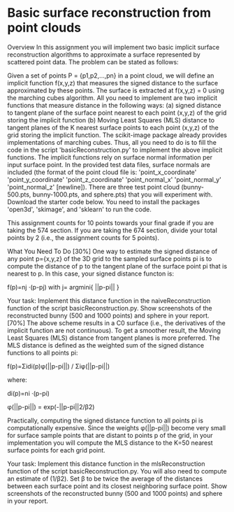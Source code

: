 # Basic surface reconstruction from point clouds
Overview
In this assignment you will implement two basic implicit surface reconstruction algorithms to approximate a surface represented by scattered point data. The problem can be stated as follows:

Given a set of points P = {p1,p2,...,pn} in a point cloud, we will define an implicit function f(x,y,z) that measures the signed distance to the surface approximated by these points. The surface is extracted at f(x,y,z) = 0 using the marching cubes algorithm. All you need to implement are two implicit functions that measure distance in the following ways: (a) signed distance to tangent plane of the surface point nearest to each point (x,y,z) of the grid storing the implicit function (b) Moving Least Squares (MLS) distance to tangent planes of the K nearest surface points to each point (x,y,z) of the grid storing the implicit function. The scikit-image package already provides implementations of marching cubes. Thus, all you need to do is to fill the code in the script 'basicReconstruction.py' to implement the above implicit functions. The implicit functions rely on surface normal information per input surface point. In the provided test data files, surface normals are included (the format of the point cloud file is: 'point_x_coordinate' 'point_y_coordinate' 'point_z_coordinate' 'point_normal_x' 'point_normal_y' 'point_normal_z' [newline]). There are three test point cloud (bunny-500.pts, bunny-1000.pts, and sphere.pts) that you will experiment with. Download the starter code below. You need to install the packages 'open3d', 'skimage', and 'sklearn' to run the code.

This assignment counts for 10 points towards your final grade if you are taking the 574 section. If you are taking the 674 section, divide your total points by 2 (i.e., the assignment counts for 5 points).


What You Need To Do
[30%] One way to estimate the signed distance of any point p={x,y,z} of the 3D grid to the sampled surface points pi is to compute the distance of p to the tangent plane of the surface point pi that is nearest to p. In this case, your signed distance functon is:

f(p)=nj ·(p-pj)  with j= argmini{ ||p-pi|| }

Your task: Implement this distance function in the naiveReconstruction function of the script basicReconstruction.py. Show screenshots of the reconstructed bunny (500 and 1000 points) and sphere in your report.
 [70%] The above scheme results in a C0 surface (i.e., the derivatives of the implicit function are not continuous). To get a smoother result, the Moving Least Squares (MLS) distance from tangent planes is more preferred. The MLS distance is defined as the weighted sum of the signed distance functions to all points pi:

f(p)=Σidi(p)φ(||p-pi||) / Σiφ(||p-pi||)

where:

di(p)=ni ·(p-pi)

φ(||p-pi||) = exp(-||p-pi||2/β2)

Practically, computing the signed distance function to all points pi is computationally expensive. Since the weights φ(||p-pi||) become very small for surface sample points that are distant to points p of the grid, in your implementation you will compute the MLS distance to the K=50 nearest surface points for each grid point.

Your task: Implement this distance function in the mlsReconstruction function of the script basicReconstruction.py. You will also need to compute an estimate of (1/β2). Set β to be twice the average of the distances between each surface point and its closest neighboring surface point. Show screenshots of the reconstructed bunny (500 and 1000 points) and sphere in your report.
